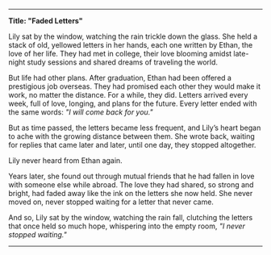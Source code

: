 

---

**Title: "Faded Letters"**

Lily sat by the window, watching the rain trickle down the glass. She held a stack of old, yellowed letters in her hands, each one written by Ethan, the love of her life. They had met in college, their love blooming amidst late-night study sessions and shared dreams of traveling the world.

But life had other plans. After graduation, Ethan had been offered a prestigious job overseas. They had promised each other they would make it work, no matter the distance. For a while, they did. Letters arrived every week, full of love, longing, and plans for the future. Every letter ended with the same words: *"I will come back for you."*

But as time passed, the letters became less frequent, and Lily’s heart began to ache with the growing distance between them. She wrote back, waiting for replies that came later and later, until one day, they stopped altogether. 

Lily never heard from Ethan again.

Years later, she found out through mutual friends that he had fallen in love with someone else while abroad. The love they had shared, so strong and bright, had faded away like the ink on the letters she now held. She never moved on, never stopped waiting for a letter that never came.

And so, Lily sat by the window, watching the rain fall, clutching the letters that once held so much hope, whispering into the empty room, *"I never stopped waiting."*

---

